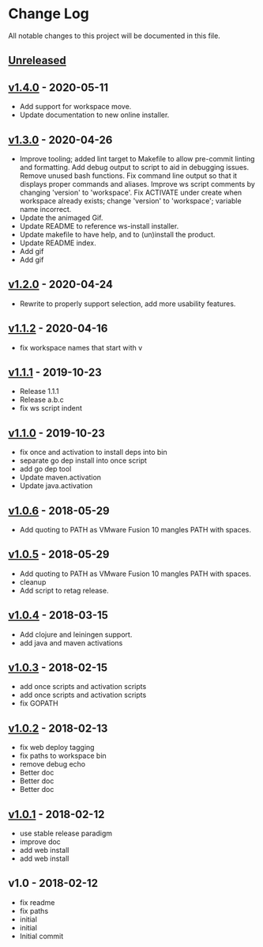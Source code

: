 # Change Log

All notable changes to this project will be documented in this file.

<a name="unreleased"></a>
## [Unreleased]



<a name="v1.4.0"></a>
## [v1.4.0] - 2020-05-11

- Add support for workspace move.
- Update documentation to new online installer.


<a name="v1.3.0"></a>
## [v1.3.0] - 2020-04-26

- Improve tooling; added lint target to Makefile to allow pre-commit linting and formatting. Add debug output to script to aid in debugging issues. Remove unused bash functions. Fix command line output so that it displays proper commands and aliases. Improve ws script comments by changing 'version' to 'workspace'. Fix ACTIVATE under create when workspace already exists; change 'version' to 'workspace'; variable name incorrect.
- Update the animaged Gif.
- Update README to reference ws-install installer.
- Update makefile to have help, and to (un)install the product.
- Update README index.
- Add gif
- Add gif


<a name="v1.2.0"></a>
## [v1.2.0] - 2020-04-24

- Rewrite to properly support selection, add more usability features.


<a name="v1.1.2"></a>
## [v1.1.2] - 2020-04-16

- fix workspace names that start with v


<a name="v1.1.1"></a>
## [v1.1.1] - 2019-10-23

- Release 1.1.1
- Release a.b.c
- fix ws script indent


<a name="v1.1.0"></a>
## [v1.1.0] - 2019-10-23

- fix once and activation to install deps into bin
- separate go dep install into once script
- add go dep tool
- Update maven.activation
- Update java.activation


<a name="v1.0.6"></a>
## [v1.0.6] - 2018-05-29

- Add quoting to PATH as VMware Fusion 10 mangles PATH with spaces.


<a name="v1.0.5"></a>
## [v1.0.5] - 2018-05-29

- Add quoting to PATH as VMware Fusion 10 mangles PATH with spaces.
- cleanup
- Add script to retag release.


<a name="v1.0.4"></a>
## [v1.0.4] - 2018-03-15

- Add clojure and leiningen support.
- add java and maven activations


<a name="v1.0.3"></a>
## [v1.0.3] - 2018-02-15

- add once scripts and activation scripts
- add once scripts and activation scripts
- fix GOPATH


<a name="v1.0.2"></a>
## [v1.0.2] - 2018-02-13

- fix web deploy tagging
- fix paths to workspace bin
- remove debug echo
- Better doc
- Better doc
- Better doc


<a name="v1.0.1"></a>
## [v1.0.1] - 2018-02-12

- use stable release paradigm
- improve doc
- add web install
- add web install


<a name="v1.0"></a>
## v1.0 - 2018-02-12

- fix readme
- fix paths
- initial
- initial
- Initial commit


[Unreleased]: https://github.com/continuul/ws/compare/v1.4.0...HEAD
[v1.4.0]: https://github.com/continuul/ws/compare/v1.3.0...v1.4.0
[v1.3.0]: https://github.com/continuul/ws/compare/v1.2.0...v1.3.0
[v1.2.0]: https://github.com/continuul/ws/compare/v1.1.2...v1.2.0
[v1.1.2]: https://github.com/continuul/ws/compare/v1.1.1...v1.1.2
[v1.1.1]: https://github.com/continuul/ws/compare/v1.1.0...v1.1.1
[v1.1.0]: https://github.com/continuul/ws/compare/v1.0.6...v1.1.0
[v1.0.6]: https://github.com/continuul/ws/compare/v1.0.5...v1.0.6
[v1.0.5]: https://github.com/continuul/ws/compare/v1.0.4...v1.0.5
[v1.0.4]: https://github.com/continuul/ws/compare/v1.0.3...v1.0.4
[v1.0.3]: https://github.com/continuul/ws/compare/v1.0.2...v1.0.3
[v1.0.2]: https://github.com/continuul/ws/compare/v1.0.1...v1.0.2
[v1.0.1]: https://github.com/continuul/ws/compare/v1.0...v1.0.1
